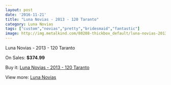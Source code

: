 ```yaml
---
layout: post
date: '2016-11-21'
title: "Luna Novias - 2013 - 120 Taranto"
category: Luna Novias
tags: ["custom","novias","pretty","bridesmaid","fantastic"]
image: http://img.metalkind.com/80208-thickbox_default/luna-novias-2013-120-taranto.jpg
---
```

Luna Novias - 2013 - 120 Taranto

On Sales: **$374.99**
<a href="https://www.metalkind.com/en/luna-novias/19487-luna-novias-2013-120-taranto.html"><amp-img layout="responsive" width="600" height="600" src="//img.metalkind.com/80208-thickbox_default/luna-novias-2013-120-taranto.jpg" alt="Luna Novias - 2013 - 120 Taranto 0" /></a>
<a href="https://www.metalkind.com/en/luna-novias/19487-luna-novias-2013-120-taranto.html"><amp-img layout="responsive" width="600" height="600" src="//img.metalkind.com/80210-thickbox_default/luna-novias-2013-120-taranto.jpg" alt="Luna Novias - 2013 - 120 Taranto 1" /></a>

Buy it: [Luna Novias - 2013 - 120 Taranto](https://www.metalkind.com/en/luna-novias/19487-luna-novias-2013-120-taranto.html "Luna Novias - 2013 - 120 Taranto")

View more: [Luna Novias](https://www.metalkind.com/en/155-luna-novias "Luna Novias")